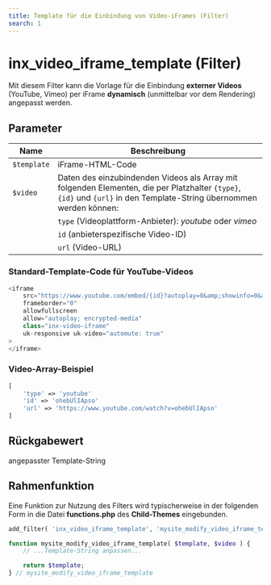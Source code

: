 ```yaml
---
title: Template für die Einbindung von Video-iFrames (Filter)
search: 1
---
```


# inx_video_iframe_template (Filter)

Mit diesem Filter kann die Vorlage für die Einbindung **externer Videos** (YouTube, Vimeo) per iFrame **dynamisch** (unmittelbar vor dem Rendering) angepasst werden.

## Parameter

| Name | Beschreibung |
| ---- | ------------ |
| `$template` | iFrame-HTML-Code |
| `$video` | Daten des einzubindenden Videos als Array mit folgenden Elementen, die per Platzhalter `{type}`, `{id}` und `{url}` in den Template-String übernommen werden können: |
| | `type` (Videoplattform-Anbieter): *youtube* oder *vimeo* |
| | `id` (anbieterspezifische Video-ID) |
| | `url` (Video-URL) |

### Standard-Template-Code für YouTube-Videos

```php
<iframe
	src="https://www.youtube.com/embed/{id}?autoplay=0&amp;showinfo=0&amp;rel=0&amp;modestbranding=1&amp;playsinline=1"
	frameborder="0"
	allowfullscreen
	allow="autoplay; encrypted-media"
	class="inx-video-iframe"
	uk-responsive uk-video="automute: true"
>
</iframe>
```

### Video-Array-Beispiel

```php
[
	'type' => 'youtube'
	'id' => 'ohebUlIApso'
	'url' => 'https://www.youtube.com/watch?v=ohebUlIApso'
]
```

## Rückgabewert

angepasster Template-String

## Rahmenfunktion

Eine Funktion zur Nutzung des Filters wird typischerweise in der folgenden Form in die Datei **functions.php** des **Child-Themes** eingebunden.

```php
add_filter( 'inx_video_iframe_template', 'mysite_modify_video_iframe_template', 10, 2 );

function mysite_modify_video_iframe_template( $template, $video ) {
	// ...Template-String anpassen...

	return $template;
} // mysite_modify_video_iframe_template

```
